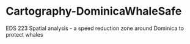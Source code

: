 # Cartography-DominicaWhaleSafe
EDS 223 Spatial analysis - a speed reduction zone around Dominica to protect whales
